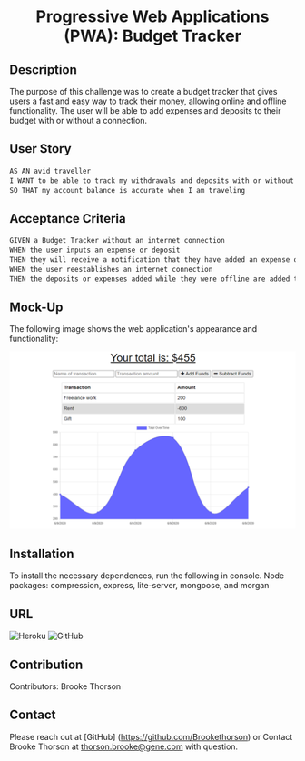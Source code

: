 <h1 align = "center"> Progressive Web Applications (PWA): Budget Tracker </h1>

## Description 
The purpose of this challenge was to create a budget tracker that gives users a fast and easy way to track their money, allowing online and offline functionality. The user will be able to add expenses and deposits to their budget with or without a connection.

## User Story 
```md
AS AN avid traveller
I WANT to be able to track my withdrawals and deposits with or without a data/internet connection
SO THAT my account balance is accurate when I am traveling 
```

## Acceptance Criteria 
```md
GIVEN a Budget Tracker without an internet connection
WHEN the user inputs an expense or deposit
THEN they will receive a notification that they have added an expense or deposit
WHEN the user reestablishes an internet connection
THEN the deposits or expenses added while they were offline are added to their transaction history and their totals are updated
```

## Mock-Up

The following image shows the web application's appearance and functionality:

![Challenge Demo](./Assets/19-pwa-homework-demo-01.png)


## Installation 

To install the necessary dependences, run the following in console. 
Node packages: compression, express, lite-server, mongoose, and morgan

## URL 

![Heroku](https://shielded-hamlet-51470.herokuapp.com/)
![GitHub](https://brookethorson.github.io/PWA-budget-tracker/)

## Contribution 

Contributors: Brooke Thorson

## Contact 
Please reach out at [GitHub] (https://github.com/Brookethorson)
or 
Contact Brooke Thorson at thorson.brooke@gene.com with question.  
 







